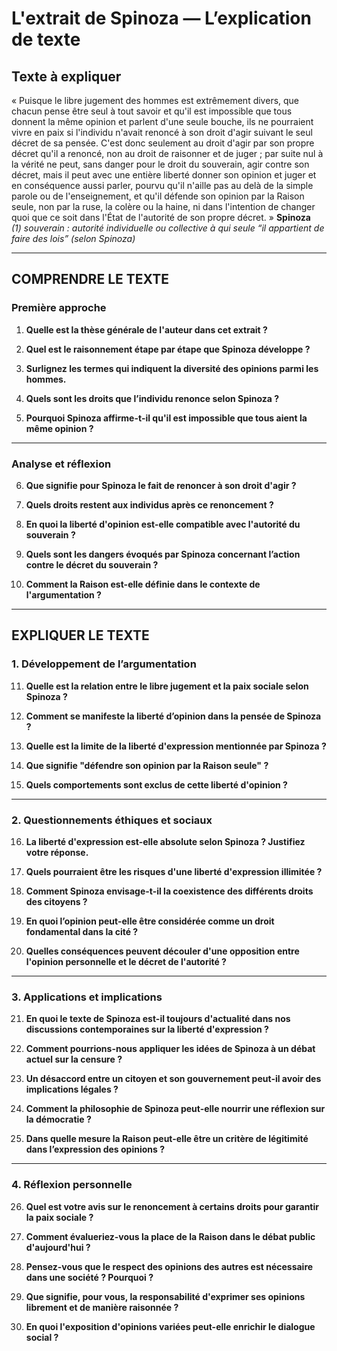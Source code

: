 # L'extrait de Spinoza — L’explication de texte

## Texte à expliquer
« Puisque le libre jugement des hommes est extrêmement divers, que chacun pense être seul à tout savoir et qu'il est impossible que tous donnent la même opinion et parlent d'une seule bouche, ils ne pourraient vivre en paix si l'individu n'avait renoncé à son droit d'agir suivant le seul décret de sa pensée. C'est donc seulement au droit d'agir par son propre décret qu'il a renoncé, non au droit de raisonner et de juger ; par suite nul à la vérité ne peut, sans danger pour le droit du souverain, agir contre son décret, mais il peut avec une entière liberté donner son opinion et juger et en conséquence aussi parler, pourvu qu'il n'aille pas au delà de la simple parole ou de l'enseignement, et qu'il défende son opinion par la Raison seule, non par la ruse, la colère ou la haine, ni dans l'intention de changer quoi que ce soit dans l'État de l'autorité de son propre décret. »
**Spinoza**  
*(1) souverain : autorité individuelle ou collective à qui seule “il appartient de faire des lois” (selon Spinoza)*

---

## COMPRENDRE LE TEXTE

### Première approche

1. **Quelle est la thèse générale de l'auteur dans cet extrait ?**

2. **Quel est le raisonnement étape par étape que Spinoza développe ?**

3. **Surlignez les termes qui indiquent la diversité des opinions parmi les hommes.**

4. **Quels sont les droits que l’individu renonce selon Spinoza ?**

5. **Pourquoi Spinoza affirme-t-il qu'il est impossible que tous aient la même opinion ?**

---

### Analyse et réflexion

6. **Que signifie pour Spinoza le fait de renoncer à son droit d'agir ?**

7. **Quels droits restent aux individus après ce renoncement ?**

8. **En quoi la liberté d'opinion est-elle compatible avec l'autorité du souverain ?**

9. **Quels sont les dangers évoqués par Spinoza concernant l’action contre le décret du souverain ?**

10. **Comment la Raison est-elle définie dans le contexte de l'argumentation ?**

---

## EXPLIQUER LE TEXTE

### 1. Développement de l’argumentation

11. **Quelle est la relation entre le libre jugement et la paix sociale selon Spinoza ?**

12. **Comment se manifeste la liberté d’opinion dans la pensée de Spinoza ?**

13. **Quelle est la limite de la liberté d'expression mentionnée par Spinoza ?**

14. **Que signifie "défendre son opinion par la Raison seule" ?**

15. **Quels comportements sont exclus de cette liberté d'opinion ?**

---

### 2. Questionnements éthiques et sociaux

16. **La liberté d'expression est-elle absolute selon Spinoza ? Justifiez votre réponse.**

17. **Quels pourraient être les risques d'une liberté d'expression illimitée ?**

18. **Comment Spinoza envisage-t-il la coexistence des différents droits des citoyens ?**

19. **En quoi l’opinion peut-elle être considérée comme un droit fondamental dans la cité ?**

20. **Quelles conséquences peuvent découler d'une opposition entre l'opinion personnelle et le décret de l'autorité ?**

---

### 3. Applications et implications

21. **En quoi le texte de Spinoza est-il toujours d'actualité dans nos discussions contemporaines sur la liberté d'expression ?**

22. **Comment pourrions-nous appliquer les idées de Spinoza à un débat actuel sur la censure ?**

23. **Un désaccord entre un citoyen et son gouvernement peut-il avoir des implications légales ?**

24. **Comment la philosophie de Spinoza peut-elle nourrir une réflexion sur la démocratie ?**

25. **Dans quelle mesure la Raison peut-elle être un critère de légitimité dans l’expression des opinions ?**

---

### 4. Réflexion personnelle

26. **Quel est votre avis sur le renoncement à certains droits pour garantir la paix sociale ?**

27. **Comment évalueriez-vous la place de la Raison dans le débat public d'aujourd'hui ?**

28. **Pensez-vous que le respect des opinions des autres est nécessaire dans une société ? Pourquoi ?**

29. **Que signifie, pour vous, la responsabilité d'exprimer ses opinions librement et de manière raisonnée ?**

30. **En quoi l'exposition d'opinions variées peut-elle enrichir le dialogue social ?**